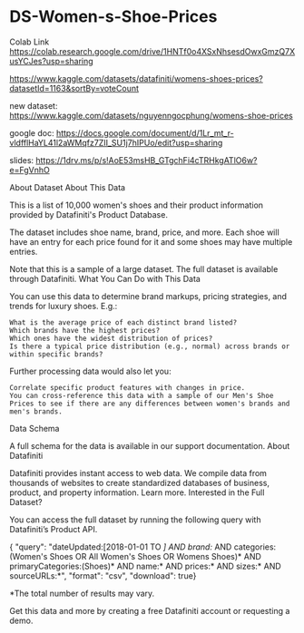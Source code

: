 # DS-Women-s-Shoe-Prices


Colab Link
https://colab.research.google.com/drive/1HNTf0o4XSxNhsesdOwxGmzQ7XusYCJes?usp=sharing

https://www.kaggle.com/datasets/datafiniti/womens-shoes-prices?datasetId=1163&sortBy=voteCount

new dataset: https://www.kaggle.com/datasets/nguyenngocphung/womens-shoe-prices

google doc: https://docs.google.com/document/d/1Lr_mt_r-vldfflHaYL41l2aWMqfz7ZII_SU1j7hIPUo/edit?usp=sharing

slides: https://1drv.ms/p/s!AoE53msHB_GTgchFi4cTRHkgATlO6w?e=FgVnhO

About Dataset
About This Data

This is a list of 10,000 women's shoes and their product information provided by Datafiniti's Product Database.

The dataset includes shoe name, brand, price, and more. Each shoe will have an entry for each price found for it and some shoes may have multiple entries.

Note that this is a sample of a large dataset. The full dataset is available through Datafiniti.
What You Can Do with This Data

You can use this data to determine brand markups, pricing strategies, and trends for luxury shoes. E.g.:

    What is the average price of each distinct brand listed?
    Which brands have the highest prices?
    Which ones have the widest distribution of prices?
    Is there a typical price distribution (e.g., normal) across brands or within specific brands?

Further processing data would also let you:

    Correlate specific product features with changes in price.
    You can cross-reference this data with a sample of our Men's Shoe Prices to see if there are any differences between women's brands and men's brands.

Data Schema

A full schema for the data is available in our support documentation.
About Datafiniti

Datafiniti provides instant access to web data. We compile data from thousands of websites to create standardized databases of business, product, and property information. Learn more.
Interested in the Full Dataset?

You can access the full dataset by running the following query with Datafiniti’s Product API.

{ "query": "dateUpdated:[2018-01-01 TO *] AND brand:* AND categories:(Women's Shoes OR All Women's Shoes OR Womens Shoes)* AND primaryCategories:(Shoes)* AND name:* AND prices:* AND sizes:* AND sourceURLs:*", "format": "csv", "download": true}

*The total number of results may vary.

Get this data and more by creating a free Datafiniti account or requesting a demo.

